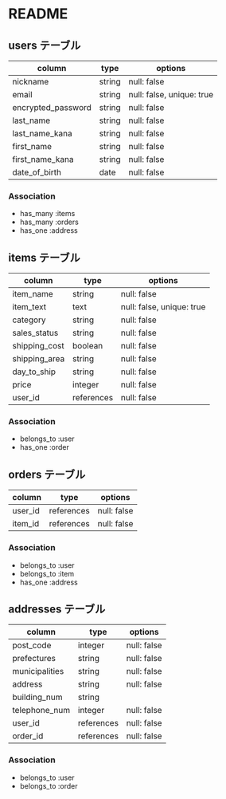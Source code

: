 # README

## users テーブル

| column             | type       | options                   |
| ------------------ | ---------- | ------------------------- |
| nickname           | string     | null: false               |
| email              | string     | null: false, unique: true |
| encrypted_password | string     | null: false               |
| last_name          | string     | null: false               |
| last_name_kana     | string     | null: false               |
| first_name         | string     | null: false               |
| first_name_kana    | string     | null: false               |
| date_of_birth      | date       | null: false               |

### Association
- has_many :items
- has_many :orders
- has_one :address

## items テーブル

| column            | type       | options                   |
| ----------------- | ---------- | ------------------------- |
| item_name         | string     | null: false               |
| item_text         | text       | null: false, unique: true |
| category          | string     | null: false               |
| sales_status      | string     | null: false               |
| shipping_cost     | boolean    | null: false               |
| shipping_area     | string     | null: false               |
| day_to_ship       | string     | null: false               |
| price             | integer    | null: false               |
| user_id           | references | null: false               |

### Association
- belongs_to :user
- has_one :order

## orders テーブル

| column            | type       | options                   |
| ----------------- | ---------- | ------------------------- |
| user_id           | references | null: false               |
| item_id           | references | null: false               |

### Association
- belongs_to :user
- belongs_to :item
- has_one :address

## addresses テーブル

| column            | type       | options                   |
| ----------------- | ---------- | ------------------------- |
| post_code         | integer    | null: false               |
| prefectures       | string     | null: false               |
| municipalities    | string     | null: false               |
| address           | string     | null: false               |
| building_num      | string     |                           |
| telephone_num     | integer    | null: false               |
| user_id           | references | null: false               |
| order_id          | references | null: false               |

### Association
- belongs_to :user
- belongs_to :order